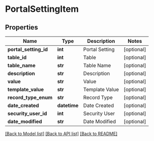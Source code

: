 # PortalSettingItem

## Properties
Name | Type | Description | Notes
------------ | ------------- | ------------- | -------------
**portal_setting_id** | **int** | Portal Setting | [optional] 
**table_id** | **int** | Table | [optional] 
**table_name** | **str** | Table Name | [optional] 
**description** | **str** | Description | [optional] 
**value** | **str** | Value | [optional] 
**template_value** | **str** | Template Value | [optional] 
**record_type_enum** | **str** | Record Type | [optional] 
**date_created** | **datetime** | Date Created | [optional] 
**security_user_id** | **int** | Security User | [optional] 
**date_modified** | **str** | Date Modified | [optional] 

[[Back to Model list]](../README.md#documentation-for-models) [[Back to API list]](../README.md#documentation-for-api-endpoints) [[Back to README]](../README.md)


